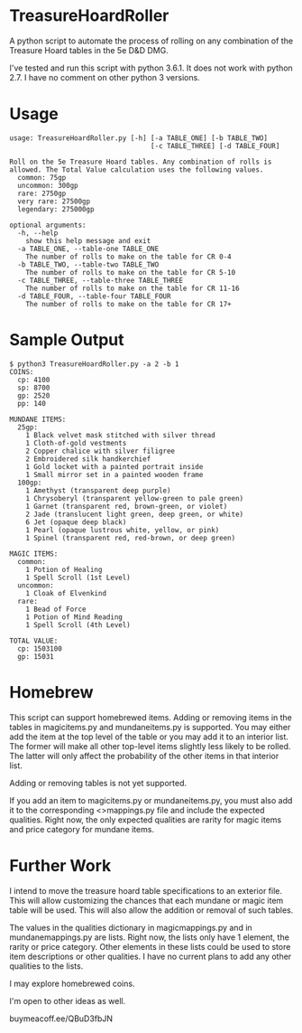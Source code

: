 # TreasureHoardRoller
A python script to automate the process of rolling on any combination 
of the Treasure Hoard tables in the 5e D&amp;D DMG.

I've tested and run this script with python 3.6.1.  It does not work 
with python 2.7.  I have no comment on other python 3 versions.

# Usage
    usage: TreasureHoardRoller.py [-h] [-a TABLE_ONE] [-b TABLE_TWO] 
                                       [-c TABLE_THREE] [-d TABLE_FOUR]

    Roll on the 5e Treasure Hoard tables. Any combination of rolls is 
    allowed. The Total Value calculation uses the following values.
      common: 75gp
      uncommon: 300gp
      rare: 2750gp
      very rare: 27500gp
      legendary: 275000gp

    optional arguments:
      -h, --help
        show this help message and exit
      -a TABLE_ONE, --table-one TABLE_ONE
        The number of rolls to make on the table for CR 0-4
      -b TABLE_TWO, --table-two TABLE_TWO
        The number of rolls to make on the table for CR 5-10
      -c TABLE_THREE, --table-three TABLE_THREE
        The number of rolls to make on the table for CR 11-16
      -d TABLE_FOUR, --table-four TABLE_FOUR
        The number of rolls to make on the table for CR 17+

# Sample Output

    $ python3 TreasureHoardRoller.py -a 2 -b 1
    COINS:
      cp: 4100
      sp: 8700
      gp: 2520
      pp: 140

    MUNDANE ITEMS:
      25gp:
        1 Black velvet mask stitched with silver thread
        1 Cloth-of-gold vestments
        2 Copper chalice with silver filigree
        2 Embroidered silk handkerchief
        1 Gold locket with a painted portrait inside
        1 Small mirror set in a painted wooden frame
      100gp:
        1 Amethyst (transparent deep purple)
        1 Chrysoberyl (transparent yellow-green to pale green)
        1 Garnet (transparent red, brown-green, or violet)
        2 Jade (translucent light green, deep green, or white)
        6 Jet (opaque deep black)
        1 Pearl (opaque lustrous white, yellow, or pink)
        1 Spinel (transparent red, red-brown, or deep green)

    MAGIC ITEMS:
      common:
        1 Potion of Healing
        1 Spell Scroll (1st Level)
      uncommon:
        1 Cloak of Elvenkind
      rare:
        1 Bead of Force
        1 Potion of Mind Reading
        1 Spell Scroll (4th Level)

    TOTAL VALUE:
      cp: 1503100
      gp: 15031

# Homebrew

This script can support homebrewed items. Adding or removing items 
in the tables in magicitems.py and mundaneitems.py is supported. You 
may either add the item at the top level of the table or you may add 
it to an interior list.  The former will make all other top-level 
items slightly less likely to be rolled.  The latter will only affect 
the probability of the other items in that interior list.

Adding or removing tables is not yet supported.

If you add an item to magicitems.py or mundaneitems.py, you must also
add it to the corresponding <>mappings.py file and include the
expected qualities.  Right now, the only expected qualities are rarity
for magic items and price category for mundane items.

# Further Work

I intend to move the treasure hoard table specifications to an 
exterior file.  This will allow customizing the chances that each 
mundane or magic item table will be used.  This will also allow the 
addition or removal of such tables.

The values in the qualities dictionary in magicmappings.py and in 
mundanemappings.py are lists.  Right now, the lists only have
1 element, the rarity or price category.  Other elements in these
lists could be used to store item descriptions or other qualities.
I have no current plans to add any other qualities to the lists.

I may explore homebrewed coins.

I'm open to other ideas as well.

buymeacoff.ee/QBuD3fbJN
